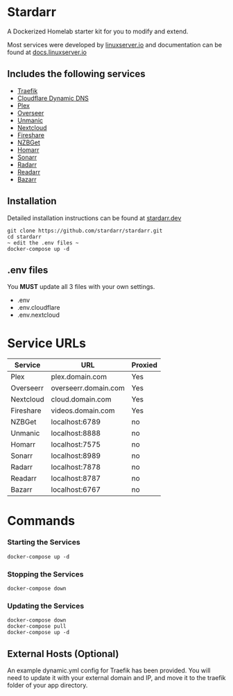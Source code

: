 # Stardarr

A Dockerized Homelab starter kit for you to modify and extend.

Most services were developed by [linuxserver.io](https://www.linuxserver.io/) and documentation can be found at [docs.linuxserver.io](https://docs.linuxserver.io/)

## Includes the following services

- [Traefik](https://github.com/traefik/traefik)
- [Cloudflare Dynamic DNS](https://github.com/oznu/docker-cloudflare-ddns)
- [Plex](https://www.plex.tv/)
- [Overseer](https://overseerr.dev/)
- [Unmanic](https://docs.unmanic.app/)
- [Nextcloud](https://nextcloud.com/)
- [Fireshare](https://github.com/ShaneIsrael/fireshare)
- [NZBGet](https://nzbget.net/)
- [Homarr](https://homarr.dev/)
- [Sonarr](https://sonarr.tv/)
- [Radarr](https://radarr.video/)
- [Readarr](https://readarr.com/)
- [Bazarr](https://www.bazarr.media/)

## Installation

Detailed installation instructions can be found at [stardarr.dev](https://stardarr.dev)

```
git clone https://github.com/stardarr/stardarr.git
cd stardarr
~ edit the .env files ~
docker-compose up -d
```

## .env files

You **MUST** update all 3 files with your own settings.

- .env
- .env.cloudflare
- .env.nextcloud

# Service URLs

| Service   | URL                  | Proxied |
| --------- | -------------------- | ------- |
| Plex      | plex.domain.com      | Yes     |
| Overseerr | overseerr.domain.com | Yes     |
| Nextcloud | cloud.domain.com     | Yes     |
| Fireshare | videos.domain.com    | Yes     |
| NZBGet    | localhost:6789       | no      |
| Unmanic   | localhost:8888       | no      |
| Homarr    | localhost:7575       | no      |
| Sonarr    | localhost:8989       | no      |
| Radarr    | localhost:7878       | no      |
| Readarr   | localhost:8787       | no      |
| Bazarr    | localhost:6767       | no      |

# Commands

### Starting the Services

`docker-compose up -d`

### Stopping the Services

`docker-compose down`

### Updating the Services

```
docker-compose down
docker-compose pull
docker-compose up -d
```

## External Hosts (Optional)

An example dynamic.yml config for Traefik has been provided. You will need to update it with your external domain and IP, and move it to the traefik folder of your app directory.

